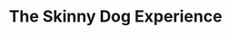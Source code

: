---
title: "The Skinny Dog Experience"
url: /cirencester/the-skinny-dog-experience/
shop: musical instrument
---
